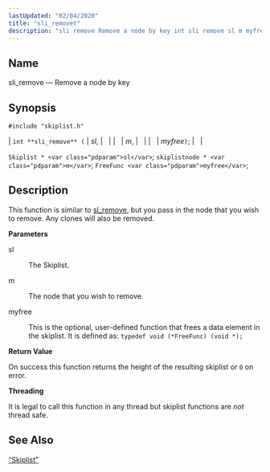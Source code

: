 ```yaml
---
lastUpdated: "02/04/2020"
title: "sli_removet"
description: "sli remove Remove a node by key int sli remove sl m myfree Skiplist sl skiplistnode m Free Func myfree This function is similar to sl remove but you pass in the node that you wish to remove Any clones will also be removed sl The Skiplist m The node..."
---
```


<a name="apis.sli_remove"></a> 
## Name

sli_remove — Remove a node by key

## Synopsis

`#include "skiplist.h"`

| `int **sli_remove** (` | <var class="pdparam">sl</var>, |   |
|   | <var class="pdparam">m</var>, |   |
|   | <var class="pdparam">myfree</var>`)`; |   |

`Skiplist * <var class="pdparam">sl</var>`;
`skiplistnode * <var class="pdparam">m</var>`;
`FreeFunc <var class="pdparam">myfree</var>`;<a name="idp61131360"></a> 
## Description

This function is similar to [sl_remove](/momentum/3/3-api/apis-sl-remove), but you pass in the node that you wish to remove. Any clones will also be removed.

**<a name="idp61133376"></a> Parameters**

<dl class="variablelist">

<dt>sl</dt>

<dd>

The Skiplist.

</dd>

<dt>m</dt>

<dd>

The node that you wish to remove.

</dd>

<dt>myfree</dt>

<dd>

This is the optional, user-defined function that frees a data element in the skiplist. It is defined as: `typedef void (*FreeFunc) (void *);`

</dd>

</dl>

**<a name="idp61140320"></a> Return Value**

On success this function returns the height of the resulting skiplist or `0` on error.

**<a name="idp61141728"></a> Threading**

It is legal to call this function in any thread but skiplist functions are *not* thread safe.

<a name="idp61143312"></a> 
## See Also

[“Skiplist”](/momentum/3/3-api/structs-skiplist)
